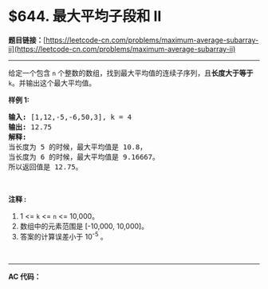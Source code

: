 # $644. 最大平均子段和 II

**题目链接：**[https://leetcode-cn.com/problems/maximum-average-subarray-ii](https://leetcode-cn.com/problems/maximum-average-subarray-ii)

---

<div class="content__1Y2H">
 <div class="notranslate">
  <p>给定一个包含 <code>n</code> 个整数的数组，找到最大平均值的连续子序列，且<strong>长度大于等于</strong> <code>k</code>。并输出这个最大平均值。</p> 
  <p><strong>样例 1:</strong></p> 
  <pre class="language-text"><strong>输入:</strong> [1,12,-5,-6,50,3], k = 4
<strong>输出:</strong> 12.75
<strong>解释:</strong>
当长度为 5 的时候，最大平均值是 10.8，
当长度为 6 的时候，最大平均值是 9.16667。
所以返回值是 12.75。
</pre> 
  <p>&nbsp;</p> 
  <p><strong>注释 :</strong></p> 
  <ol> 
   <li>1 &lt;= <code>k</code> &lt;= <code>n</code> &lt;= 10,000。</li> 
   <li>数组中的元素范围是 [-10,000, 10,000]。</li> 
   <li>答案的计算误差小于 10<sup>-5</sup>&nbsp;。</li> 
  </ol> 
  <p>&nbsp;</p> 
 </div>
</div>

---

**AC 代码：**

```java

```